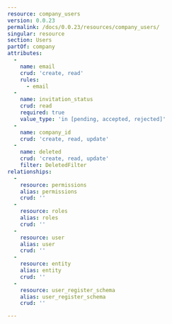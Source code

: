 ```yaml
---
resource: company_users
version: 0.0.23
permalink: /docs/0.0.23/resources/company_users/
singular: resource
section: Users
partOf: company
attributes:
  -
    name: email
    crud: 'create, read'
    rules:
      - email
  -
    name: invitation_status
    crud: read
    required: true
    value_type: 'in [pending, accepted, rejected]'
  -
    name: company_id
    crud: 'create, read, update'
  -
    name: deleted
    crud: 'create, read, update'
    filter: DeletedFilter
relationships:
  -
    resource: permissions
    alias: permissions
    crud: ''
  -
    resource: roles
    alias: roles
    crud: ''
  -
    resource: user
    alias: user
    crud: ''
  -
    resource: entity
    alias: entity
    crud: ''
  -
    resource: user_register_schema
    alias: user_register_schema
    crud: ''

---
```

